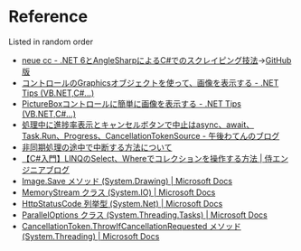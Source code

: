 # Reference

Listed in random order

* [neue cc - .NET 6とAngleSharpによるC#でのスクレイピング技法](https://neue.cc/2021/12/04.html)→[GitHub版](https://github.com/neuecc/Blog2/blob/master/articles/2021-12-04.md)
* [コントロールのGraphicsオブジェクトを使って、画像を表示する - .NET Tips (VB.NET,C#...)](https://dobon.net/vb/dotnet/graphics/creategraphics.html)
* [PictureBoxコントロールに簡単に画像を表示する - .NET Tips (VB.NET,C#...)](https://dobon.net/vb/dotnet/graphics/pictureboximage.html)
* [処理中に進捗率表示とキャンセルボタンで中止はasync、await、Task.Run、Progress、CancellationTokenSource - 午後わてんのブログ](https://gogowaten.hatenablog.com/entry/15489172)
* [非同期処理の途中で中断する方法について](https://teratail.com/questions/116502)
* [【C#入門】LINQのSelect、Whereでコレクションを操作する方法 | 侍エンジニアブログ](https://www.sejuku.net/blog/47172)
* [Image.Save メソッド (System.Drawing) | Microsoft Docs](https://docs.microsoft.com/ja-jp/dotnet/api/system.drawing.image.save?f1url=%3FappId%3DDev16IDEF1%26l%3DJA-JP%26k%3Dk(System.Drawing.Image.Save);k(DevLang-csharp)%26rd%3Dtrue&view=dotnet-plat-ext-6.0)
* [MemoryStream クラス (System.IO) | Microsoft Docs](https://docs.microsoft.com/ja-jp/dotnet/api/system.io.memorystream?view=net-6.0)
* [HttpStatusCode 列挙型 (System.Net) | Microsoft Docs](https://docs.microsoft.com/ja-jp/dotnet/api/system.net.httpstatuscode?f1url=%3FappId%3DDev16IDEF1%26l%3DJA-JP%26k%3Dk(System.Net.HttpStatusCode);k(DevLang-csharp)%26rd%3Dtrue&view=net-6.0)
* [ParallelOptions クラス (System.Threading.Tasks) | Microsoft Docs](https://docs.microsoft.com/ja-jp/dotnet/api/system.threading.tasks.paralleloptions?view=net-6.0)
* [CancellationToken.ThrowIfCancellationRequested メソッド (System.Threading) | Microsoft Docs](https://docs.microsoft.com/ja-jp/dotnet/api/system.threading.cancellationtoken.throwifcancellationrequested?f1url=%3FappId%3DDev16IDEF1%26l%3DJA-JP%26k%3Dk(System.Threading.CancellationToken.ThrowIfCancellationRequested);k(DevLang-csharp)%26rd%3Dtrue&view=net-6.0)

